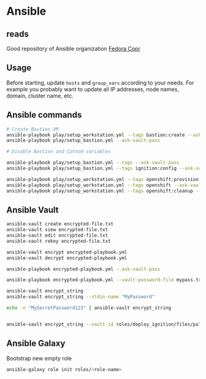 # Ansible

## reads

Good repository of Ansible organization [Fedora Copr](https://github.com/devnullcake/ansible-role-copr-repository)

## Usage

Before starting, update `hosts` and `group_vars` according to your needs. For example you probably want to update all IP addresses, node names, domain, cluster name, etc.

## Ansible commands

```sh
# Create Bastion VM
ansible-playbook play/setup_workstation.yml --tags bastion:create --ask-vault-pass
ansible-playbook play/setup_bastion.yml --ask-vault-pass

# Disable Bastion and Cptnod variables


```

```sh
ansible-playbook play/setup_bastion.yml --tags --ask-vault-pass
ansible-playbook play/setup_bastion.yml --tags ignition:config --ask-vault-pass

ansible-playbook play/setup_workstation.yml --tags openshift:provision --ask-vault-pass
ansible-playbook play/setup_workstation.yml --tags openshift --ask-vault-pass
ansible-playbook play/setup_workstation.yml --tags openshift:cleanup --ask-vault-pass
```

## Ansible Vault

```sh
ansible-vault create encrypted-file.txt
ansible-vault view encrypted-file.txt
ansible-vault edit encrypted-file.txt
ansible-vault rekey encrypted-file.txt

ansible-vault encrypt encrypted-playbook.yml
ansible-vault decrypt encrypted-playbook.yml

ansible-playbook encrypted-playbook.yml --ask-vault-pass

ansible-playbook encrypted-playbook.yml --vault-password-file mypass.txt

ansible-vault encrypt_string
ansible-vault encrypt_string --stdin-name "MyPassword"

echo -n "MySecretPassword123" | ansible-vault encrypt_string


ansible-vault encrypt_string --vault-id roles/deploy_ignition/files/pull_secret --stdin-name 'pull_secret'
```

## Ansible Galaxy

Bootstrap new empty role

```sh
ansible-galaxy role init roles/<role-name>
```
